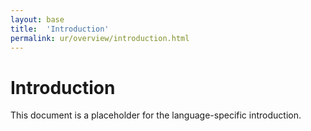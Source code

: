 ```yaml
---
layout: base
title:  'Introduction'
permalink: ur/overview/introduction.html
---
```


# Introduction

This document is a placeholder for the language-specific introduction.
